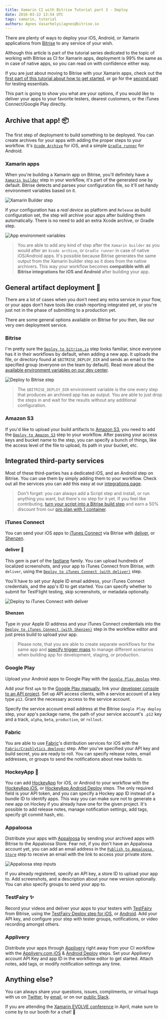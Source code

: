 ```yaml
---
title: Xamarin CI with Bitrise Tutorial part 3 - Deploy
date: 2016-03-22 13:54 UTC
tags: xamarin, tutorial
authors: Agnes Vasarhelyi|agnes@bitrise.io
---
```


There are plenty of ways to deploy your iOS, Android, or Xamarin applications from [Bitrise](https://bitrise.io) to any service of your wish.

Although this article is part of the tutorial series dedicated to the topic of working with Bitrise as CI for Xamarin apps,  deployment is 99% the same as in case of native apps, so you can read on with confidence either way.

If you are just about moving to Bitrise with your Xamarin apps, check out the [first part of this tutorial about how to get started](http://blog.bitrise.io/2016/02/29/xamarin-ci-with-bitrise-tutorial-part-1-getting-started.html), or go for the [second part](http://blog.bitrise.io/2016/03/05/xamarin-ci-with-bitrise-tutorial-part-2-testing.html) for testing essentials.

This part is going to show you what are your options, if you would like to deliver your apps to your favorite testers, dearest customers, or the iTunes Connect/Google Play directly.

## Archive that app! 📦

The first step of deployment to build something to be deployed. You can create archives for your apps with adding the proper steps to your workflow. It's [`Xcode Archive`](https://github.com/bitrise-io/steps-xcode-archive) for iOS, and a simple [`Gradle runner`](https://github.com/bitrise-io/steps-gradle-runner) for Android.

### Xamarin apps

When you're building a Xamarin app on Bitrise, you'll definitely have a [`Xamarin builder`](https://github.com/bitrise-steplib/steps-xamarin-builder) step in your workflow, it's part of the generated one by default. Bitrise detects and parses your configuration file, so it'll set handy environment variables based on it.

![Xamarin Builder step](xamarin_builder_editor.png)

If your configuration has a _real device_ as platform and `Release` as build configuration set, the step will archive your apps after building them automatically. There is no need to add an extra Xcode archive, or Gradle step.

![App environment variables](app_env_vars.png)

> You are able to add any kind of step after the `Xamarin builder` as you would after an `Xcode archive`, or `Gradle runner` in case of native iOS/Android apps. It's possible because Bitrise generates the same output from the Xamarin builder step as it does from the native archivers. This way your workflow becomes **compatible with all Bitrise integrations for iOS and Android** after building your app.

## General artifact deployment 🚀

There are a lot of cases when you don't need any extra service in your flow, or your apps don't have tools like crash reporting integrated yet, or you're just not in the phase of submitting to a production yet.

There are some general options available on Bitrise for you then, like our very own deployment service.

### Bitrise

I'm pretty sure the [`Deploy to bitrise.io`](https://github.com/bitrise-io/steps-deploy-to-bitrise-io) step looks familiar, since everyone has it in their workflows by default, when adding a new app. It uploads the file, or directory found at `$BITRISE_DEPLOY_DIR` and sends an email to the specified group (everyone on the team by default). Read more about the [available environment variables on our dev center](http://devcenter.bitrise.io/docs/available-environment-variables).

![Deploy to Bitrise step](deploy_to_bitrise_step.png)

> The `$BITRISE_DEPLOY_DIR` environment variable is the one every step that produces an archived app has as output. You are able to just drop the steps in and wait for the results without any additional configuration.

### Amazon S3

If you'd like to upload your build artifacts to [Amazon S3](https://aws.amazon.com/s3/), you need to add the [`Deploy to Amazon S3`](https://github.com/bitrise-io/steps-amazon-s3-deploy) step to your workflow. After passing your access keys and bucket name to the  step, you can specify a bunch of things, like the access level of the file to upload, its path in your bucket, etc.

## Integrated third-party services

Most of these third-parties has a dedicated iOS, and an Android step on Bitrise. You can use them by simply adding them to your workflow. Check out all the services you can add this easy at our [integrations page](https://www.bitrise.io/integrations).

> Don't forget: you can always add a Script step and install, or run anything you want, but there's no step for it yet. If you feel like contributing, [turn your script into a Bitrise build step](https://github.com/bitrise-io/bitrise-contrib/blob/master/README.md) and earn a 50% discount from our [pro plan with 1 container](https://www.bitrise.io/pricing).

### iTunes Connect

You can send your iOS apps to [iTunes Connect](https://itunesconnect.apple.com) via Bitrise with [deliver](https://github.com/fastlane/fastlane/tree/master/deliver), or [Shenzen](https://github.com/nomad/shenzhen).

#### deliver 🚚

This gem is part of the [fastlane](https://github.com/fastlane) family. You can upload hundreds of localized screenshots, and your app to iTunes Connect from Bitrise, with `deliver`, using the [`Deploy to iTunes Connect (with deliver)`](https://github.com/bitrise-io/steps-deploy-to-itunesconnect-deliver) step.

You'll have to set your Apple ID email address, your iTunes Connect credentials, and the app's ID to get started. You can specify whether to submit for TestFlight testing, skip screenshots, or metadata optionally.

![Deploy to iTunes Connect with deliver](deliver_step_edit.png)

#### Shenzen

Type in your Apple ID address and your iTunes Connect credentials into the [`Deploy to iTunes Connect (with Shenzen)`](https://github.com/bitrise-io/steps-deploy-to-itunesconnect-shenzhen) step in the workflow editor and just press build to upload your app.

> Please note, that you are able to create separate workflows for the same app and [specify trigger maps](http://devcenter.bitrise.io/docs/lesson-6-pull-the-trigger-on-the-workflow) to manage different scenarios when building app for development, staging, or production.

### Google Play

Upload your Android apps to Google Play with the [`Google Play deploy`](https://github.com/bitrise-steplib/steps-google-play-deploy) step.

Add your first `apk` to the [Google Play manually](https://play.google.com/apps/publish), link your [developer console to an API project](https://developers.google.com/android-publisher/getting_started). Set up API access clients, with a service account of a key type `p12`. Grant the necessary access to the service account.

Specify the service account email address at the Bitrise `Google Play deploy` step, your app's package name, the path of your service account's `.p12` key and a track, `alpha`, `beta`, `production`, or `rollout`.

### Fabric

You are able to use [Fabric](https://get.fabric.io/)'s distribution services for iOS with the [`Fabric/Crashlytics deployer`](https://github.com/bitrise-io/steps-fabric-crashlytics-beta-deploy) step. After you've specified your API key and build secret, you are ready to roll. You can specify release notes, email addresses, or groups to send the notifications about new builds to.

### HockeyApp 🏒

You can add [HockeyApp](http://hockeyapp.net/) for iOS, or Android to your workflow with the [HockeyApp iOS](https://github.com/bitrise-io/steps-hockeyapp-deploy), or [HockeyApp Android Deploy](https://github.com/bitrise-steplib/steps-hockeyapp-android-deploy) steps. The only required field is your API token, and you can specify a Hockey app ID instead of a bundle ID to identify apps. This way you can make sure not to generate a new app on Hockey if you already have one for the given project. It's possible to add release notes, manage notification settings, add tags, specify git commit hash, etc.

### Appaloosa

Distribute your apps with [Appaloosa](https://www.appaloosa-store.com/) by sending your archived apps with Bitrise to the Appaloosa Store. Fear not, if you don't have an Appaloosa account yet, you can add an email address in the [`Publish to Appaloosa Store`](https://github.com/appaloosa-store/bitrise_appalossa) step to receive an email with the link to access your private store.

![Appaloosa step inputs](appaloosa_step_inputs.png)

If you already registered, specify an API key, a store ID to upload your app to. Add screenshots, and a description about your new version optionally. You can also specify groups to send your app to.

### TestFairy ✨

Record your videos and deliver your apps to your testers with [TestFairy](https://testfairy.com/) from Bitrise, using the [TestFairy Deploy step for iOS](https://github.com/bitrise-io/steps-testfairy-deploy), or [Android](https://github.com/rudacs/bitrise-steps-testfairy-deploy-android). Add your API key, and configure your step with tester groups, notifications, or video recording amongst others.

### Applivery

Distribute your apps through [Applivery](http://www.applivery.com/) right away from your CI workflow with the [Applivery.com iOS](https://github.com/applivery/steps-applivery-ios-deploy) & [Android Deploy](https://github.com/applivery/steps-applivery-android-deploy) steps. Set your Applivery account API Key and app ID in the workflow editor to get started. Attach notes, add tags, or modify notification settings any time.

## Anything else?

You can always share your questions, issues, compliments, or virtual hugs with us on [Twitter](https://twitter.com/bitrise), by [email](mailto:letsconnect@bitrise.io), or on our [public Slack](chat.bitrise.io).

If you are attending the [Xamarin EVOLVE conference](https://evolve.xamarin.com/) in April, make sure to come by to our booth for a chat! 👋
